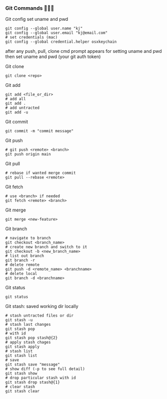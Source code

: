 ### Git Commands 👩🏻‍💻

Git config set uname and pwd
```shell
git config --global user.name "kj"
git config --global user.email "kj@email.com"
# set credentials (mac)
git config --global credential.helper osxkeychain
```
after any push, pull, clone cmd prompt appears for setting uname and pwd then set uname and pwd (your git auth token)

Git clone
```shell
git clone <repo>
```

Git add
```shell
git add <file_or_dir> 
# add all
git add .
# add untracted 
git add -u
```

Git commit
```shell
git commit -m "commit message"
```

Git push
```shell
# git push <remote> <branch>
git push origin main
```

Git pull
```shell
# rebase if wanted merge commit
git pull --rebase <remote>
```

Git fetch
```shell
# use <branch> if needed
git fetch <remote> <branch>
```

Git merge
```shell
git merge <new-feature>
```

Git branch
```shell
# navigate to branch
git checkout <branch_name>
# create new branch and switch to it
git checkout -b <new_branch_name>
# list out branch
git branch -r
# delete remote
git push -d <remote_name> <branchname>   
# delete local
git branch -d <branchname>               
```

Git status
```shell
git status
```

Git stash: saved working dir locally
```shell
# stash untracted files or dir
git stash -u
# stash last changes
git stash pop
# with id
git stash pop stash@{2}
# apply stash chages
git stash apply
# stash list
git stash list
# save 
git stash save "message"
# show diff (-p to see full detail)
git stash show
# drop particular stash with id
git stash drop stash@{1}
# clear stash
git stash clear
```

